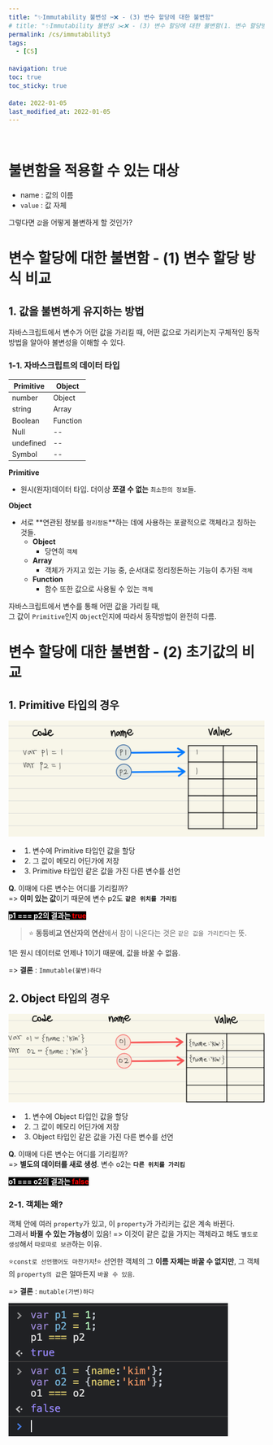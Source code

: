 ```yaml
---
title: "✨Immutability 불변성 ✂️❌ - (3) 변수 할당에 대한 불변함"
# title: "✨Immutability 불변성 ✂️❌ - (3) 변수 할당에 대한 불변함(1. 변수 할당방식의 비교)"
permalink: /cs/immutability3
tags:
  - [CS]

navigation: true
toc: true
toc_sticky: true

date: 2022-01-05
last_modified_at: 2022-01-05
---
```


![]()

# 불변함을 적용할 수 있는 대상
- name : 값의 이름
- `value` : 값 자체

그렇다면 `값`을 어떻게 불변하게 할 것인가?

# 변수 할당에 대한 불변함 - (1) 변수 할당 방식 비교
## 1. 값을 불변하게 유지하는 방법

자바스크립트에서 변수가 어떤 값을 가리킬 때, 어떤 값으로 가리키는지 구체적인 동작 방법을 알아야 불변성을 이해할 수 있다.

### 1-1. 자바스크립트의 데이터 타입

| **Primitive** | **Object** |
| -- | -- |
| number | Object |
| string | Array |
| Boolean | Function |
| Null | -- |
| undefined | -- |
| Symbol | -- |

**Primitive**
- 원시(원자)데이터 타입. 더이상 **쪼갤 수 없는** `최소한의 정보`들.

**Object**
- 서로 **연관된 정보를 `정리정돈`**하는 데에 사용하는 포괄적으로 객체라고 칭하는 것들.
  - **Object**
    - 당연히 `객체`
  - **Array**
    - 객체가 가지고 있는 기능 중, 순서대로 정리정돈하는 기능이 추가된 `객체`
  - **Function**
    - 함수 또한 값으로 사용될 수 있는 `객체`

자바스크립트에서 변수를 통해 어떤 값을 가리킬 때, <br/>
그 값이 `Primitive`인지 `Object`인지에 따라서 동작방법이 완전히 다름.


# 변수 할당에 대한 불변함 - (2) 초기값의 비교

## 1. Primitive 타입의 경우

<img src="/assets/images/primitive-type.jpeg" /><br/>

- 1) 변수에 Primitive 타입인 값을 할당
- 2) 그 값이 메모리 어딘가에 저장
- 3) Primitive 타입인 같은 값을 가진 다른 변수를 선언

**Q.** 이때에 다른 변수는 어디를 기리킬까?<br/>
=> **이미 있는 값**이기 때문에 변수 p2도 **`같은 위치를 가리킴`** <br/>

<strong style="color:white; background-color:black; font-size:18">
p1 === p2의 결과는 <strong style="color:red;">true</strong>
</strong><br/>

> ⭐️ **동등비교 연산자의 연산**에서 참이 나온다는 것은 `같은 값을 가리킨다`는 뜻.<br/>

1은 원시 데이터로 언제나 1이기 때문에, 값을 바꿀 수 없음.<br/>

=> **결론** : `Immutable(불변)하다`



## 2. Object 타입의 경우

<img src="/assets/images/object-type.jpeg" /><br/>

- 1) 변수에 Object 타입인 값을 할당
- 2) 그 값이 메모리 어딘가에 저장
- 3) Object 타입인 같은 값을 가진 다른 변수를 선언

**Q.** 이때에 다른 변수는 어디를 기리킬까?<br/>
=> **별도의 데이터를 새로 생성**. 변수 o2는 **`다른 위치를 가리킴`** <br/>

<strong style="color:white; background-color:black; font-size:18">
o1 === o2의 결과는 <strong style="color:red;">false</strong>
</strong><br/>

### 2-1. 객체는 왜?
객체 안에 여러 `property`가 있고,
이 `property`가 가리키는 값은 계속 바뀐다.<br/>
그래서 **바뀔 수 있는 가능성**이 있음!
=> 이것이 같은 값을 가지는 객체라고 해도 `별도로 생성`해서 `따로따로 보관`하는 이유.

⭐️`const로 선언했어도 마찬가지`!⭐️
선언한 객체의 그 **이름 자체는 바꿀 수 없지만**, 그 객체의 `property의 값`은 얼마든지 `바꿀 수 있음`.

=> **결론** : `mutable(가변)하다`
























<img src="/assets/images/primitive-object.png" /><br/>
